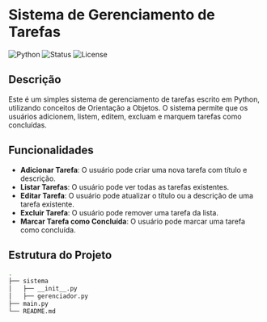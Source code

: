 # Sistema de Gerenciamento de Tarefas

![Python](https://img.shields.io/badge/Python-3.8%2B-blue)
![Status](https://img.shields.io/badge/Status-Em%20Desenvolvimento-yellow)
![License](https://img.shields.io/badge/License-MIT-green)

## Descrição

Este é um simples sistema de gerenciamento de tarefas escrito em Python, utilizando conceitos de Orientação a Objetos. O sistema permite que os usuários adicionem, listem, editem, excluam e marquem tarefas como concluídas. 

## Funcionalidades

- **Adicionar Tarefa**: O usuário pode criar uma nova tarefa com título e descrição.
- **Listar Tarefas**: O usuário pode ver todas as tarefas existentes.
- **Editar Tarefa**: O usuário pode atualizar o título ou a descrição de uma tarefa existente.
- **Excluir Tarefa**: O usuário pode remover uma tarefa da lista.
- **Marcar Tarefa como Concluída**: O usuário pode marcar uma tarefa como concluída.

## Estrutura do Projeto

```bash
.
├── sistema
│   ├── __init__.py
│   ├── gerenciador.py
├── main.py
└── README.md
